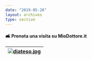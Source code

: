 ```yaml
---
date: "2019-05-28"
layout: archives
type: section
---
```


<bold><h4> 🛋️ Prenota una visita su MioDottore.it</h4></bold>

<!-- focus: false -->
| [![diateso.jpg](/italian/post/image-test_files/diateso.jpg)](https://www.miodottore.it/strutture/centro-dia-te-so) | 
|:--:| 
